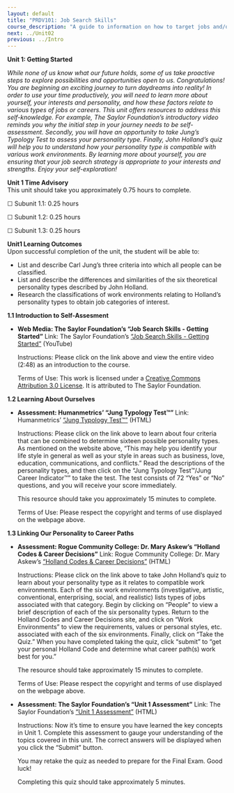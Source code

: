 ```yaml
---
layout: default
title: "PRDV101: Job Search Skills"
course_description: "A guide to information on how to target jobs and/or careers that are desirable and realistic for you and that fill a need for employers in today’s challenging job market."
next: ../Unit02
previous: ../Intro
---
```

**Unit 1: Getting Started** <span id="1"></span> 

*While none of us know what our future holds, some of us take proactive
steps to explore possibilities and opportunities open to us. 
Congratulations!  You are beginning an exciting journey to turn
daydreams into reality!  In order to use your time productively, you
will need to learn more about yourself, your interests and personality,
and how these factors relate to various types of jobs or careers.  This
unit offers resources to address this self-knowledge.  For example, The
Saylor Foundation’s introductory video reminds you why the initial step
in your journey needs to be self-assessment.  Secondly, you will have an
opportunity to take Jung’s Typology Test to assess your personality
type.  Finally, John Holland’s quiz will help you to understand how your
personality type is compatible with various work environments.  By
learning more about yourself, you are ensuring that your job search
strategy is appropriate to your interests and strengths.  Enjoy your
self-exploration!*

**Unit 1 Time Advisory**  
This unit should take you approximately 0.75 hours to complete.  
  
 ☐    Subunit 1.1: 0.25 hours  
  
 ☐    Subunit 1.2: 0.25 hours  
  
 ☐    Subunit 1.3: 0.25 hours

**Unit1 Learning Outcomes**  
Upon successful completion of the unit, the student will be able to:  
-   List and describe Carl Jung’s three criteria into which all people
    can be classified.
-   List and describe the differences and similarities of the six
    theoretical personality types described by John Holland.
-   Research the classifications of work environments relating to
    Holland’s personality types to obtain job categories of interest.

**1.1 Introduction to Self-Assesment** <span id="1.1"></span> 
-   **Web Media: The Saylor Foundation’s “Job Search Skills - Getting
    Started”**
    Link: The Saylor Foundation’s [“Job Search Skills - Getting
    Started”](http://www.youtube.com/watch?v=M0Ssz93oyrk) (YouTube)  
        
     Instructions: Please click on the link above and view the entire
    video (2:48) as an introduction to the course.  
        
     Terms of Use: This work is licensed under a [Creative Commons
    Attribution 3.0
    License](http://creativecommons.org/licenses/by/3.0/).  It is
    attributed to The Saylor Foundation.

**1.2 Learning About Ourselves** <span id="1.2"></span> 
-   **Assessment: Humanmetrics’ “Jung Typology Test™”**
    Link: Humanmetrics’ [“Jung Typology
    Test™”](http://www.humanmetrics.com/cgi-win/JungType.htm) (HTML)  
        
     Instructions: Please click on the link above to learn about four
    criteria that can be combined to determine sixteen possible
    personality types.  As mentioned on the website above, “This may
    help you identify your life style in general as well as your style
    in areas such as business, love, education, communications, and
    conflicts.”  Read the descriptions of the personality types, and
    then click on the “Jung Typology Test™/Jung Career Indicator™” to
    take the test.  The test consists of 72 “Yes” or “No” questions, and
    you will receive your score immediately.   
        
     This resource should take you approximately 15 minutes to
    complete.  
        
     Terms of Use: Please respect the copyright and terms of use
    displayed on the webpage above.

**1.3 Linking Our Personality to Career Paths** <span id="1.3"></span> 
-   **Assessment: Rogue Community College: Dr. Mary Askew’s “Holland
    Codes & Career Decisions”**
    Link: Rogue Community College: Dr. Mary Askew’s [“Holland Codes &
    Career
    Decisions”](http://www.roguecc.edu/Counseling/HollandCodes/) (HTML)  
        
     Instructions: Please click on the link above to take John Holland’s
    quiz to learn about your personality type as it relates to
    compatible work environments.  Each of the six work environments
    (investigative, artistic, conventional, enterprising, social, and
    realistic) lists types of jobs associated with that category.  Begin
    by clicking on “People” to view a brief description of each of the
    six personality types.  Return to the Holland Codes and Career
    Decisions site, and click on “Work Environments” to view the
    requirements, values or personal styles, etc. associated with each
    of the six environments.  Finally, click on “Take the Quiz.”  When
    you have completed taking the quiz, click “submit” to “get your
    personal Holland Code and determine what career path(s) work best
    for you.”   
      
     The resource should take approximately 15 minutes to complete.  
        
     Terms of Use: Please respect the copyright and terms of use
    displayed on the webpage above.

-   **Assessment: The Saylor Foundation’s “Unit 1 Assessment”**
    Link: The Saylor Foundation’s [“Unit 1
    Assessment”](http://school.saylor.org/mod/quiz/view.php?id=1511) (HTML)  
        
     Instructions: Now it’s time to ensure you have learned the key
    concepts in Unit 1. Complete this assessment to gauge your
    understanding of the topics covered in this unit. The correct
    answers will be displayed when you click the “Submit” button.   
      
     You may retake the quiz as needed to prepare for the Final Exam.
    Good luck!   
      
     Completing this quiz should take approximately 5 minutes.

